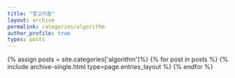 ```yaml
---
title: "알고리즘"
layout: archive
permalink: categories/algorithm
author_profile: true
types: posts
---
```


{% assign posts = site.categories['algorithm']%}
{% for post in posts %}
{% include archive-single.html type=page.entries_layout %}
{% endfor %}
